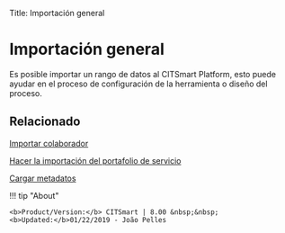 Title: Importación general
# Importación general

Es posible importar un rango de datos al CITSmart Platform, esto puede ayudar en el proceso de configuración de la herramienta o diseño del proceso.



## Relacionado


[Importar colaborador][1]

[Hacer la importación del portafolio de servicio][2]

[Cargar metadatos][3]

[1]:/es-es/citsmart-platform-8/platform-administration/data-and-import/employee-import.html
[2]:/es-es/citsmart-platform-8/platform-administration/data-and-import/portfolio-import-service-portfolio.html
[3]:/es-es/citsmart-platform-8/platform-administration/data-and-import/metadata-load.html

!!! tip "About"

    <b>Product/Version:</b> CITSmart | 8.00 &nbsp;&nbsp;
    <b>Updated:</b>01/22/2019 - João Pelles  
	
